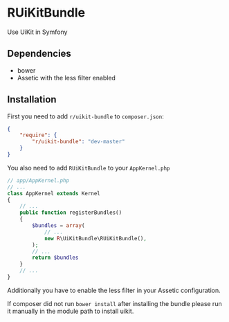 # RUiKitBundle

Use UiKit in Symfony

## Dependencies

- bower
- Assetic with the less filter enabled

## Installation

First you need to add ```r/uikit-bundle``` to ```composer.json```:

```json
{
    "require": {
        "r/uikit-bundle": "dev-master"
    }
}
```

You also need to add ```RUiKitBundle``` to your ```AppKernel.php```

```php
// app/AppKernel.php
// ...
class AppKernel extends Kernel
{
    // ...
    public function registerBundles()
    {
        $bundles = array(
            // ...
            new R\UiKitBundle\RUiKitBundle(),
        );
        // ...
        return $bundles
    }
    // ...
}
```

Additionally you have to enable the less filter in your Assetic configuration.

If composer did not run ```bower install``` after installing the bundle please
run it manually in the module path to install uikit.
